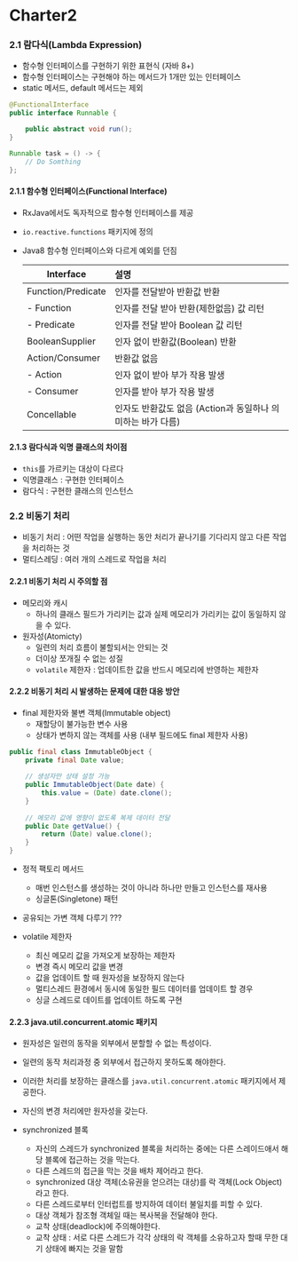 # Charter2

### 2.1 람다식(Lambda Expression)
* 함수형 인터페이스를 구현하기 위한 표현식 (자바 8+)
* 함수형 인터페이스는 구현해야 하는 메서드가 1개만 있는 인터페이스
* static 메서드, default 메서드는 제외

```java
@FunctionalInterface
public interface Runnable {

    public abstract void run();
}
```
```java
Runnable task = () -> {
    // Do Somthing
};
```

#### 2.1.1 함수형 인터페이스(Functional Interface)
* RxJava에서도 독자적으로 함수형 인터페이스를 제공
* `io.reactive.functions` 패키지에 정의
* Java8 함수형 인터페이스와 다르게 예외를 던짐

  | Interface | 설명 |
  | ------------- | :-----|
  | Function/Predicate | 인자를 전달받아 반환값 반환 |
  | - Function | 인자를 전달 받아 반환(제한없음) 값 리턴 |
  | - Predicate | 인자를 전달 받아 Boolean 값 리턴 |
  | BooleanSupplier | 인자 없이 반환값(Boolean) 반환 |
  | Action/Consumer | 반환값 없음 |
  | - Action | 인자 없이 받아 부가 작용 발생 |
  | - Consumer | 인자를 받아 부가 작용 발생 |
  | Concellable | 인자도 반환값도 없음 (Action과 동일하나 의미하는 바가 다름) |

#### 2.1.3 람다식과 익명 클래스의 차이점
* `this`를 가르키는 대상이 다르다
* 익명클래스 : 구현한 인터페이스
* 람다식 : 구현한 클래스의 인스턴스

### 2.2 비동기 처리
* 비동기 처리 : 어떤 작업을 실행하는 동안 처리가 끝나기를 기다리지 않고 다른 작업을 처리하는 것
* 멀티스레딩 : 여러 개의 스레드로 작업을 처리

#### 2.2.1 비동기 처리 시 주의할 점
* 메모리와 캐시
  * 하나의 클래스 필드가 가리키는 값과 실제 메모리가 가리키는 값이 동일하지 않을 수 있다.
* 원자성(Atomicty)
  * 일련의 처리 흐름이 불할되서는 안되는 것
  * 더이상 쪼개질 수 없는 성질
  * `volatile` 제한자 : 업데이트한 값을 반드시 메모리에 반영하는 제한자
  
#### 2.2.2 비동기 처리 시 발생하는 문제에 대한 대응 방안
* final 제한자와 불변 객체(Immutable object)
  * 재할당이 불가능한 변수 사용
  * 상태가 변하지 않는 객체를 사용 (내부 필드에도 final 제한자 사용)
  
```java
public final class ImmutableObject {
    private final Date value;
    
    // 생성자만 상태 설정 가능
    public ImmutableObject(Date date) {
        this.value = (Date) date.clone();
    }
    
    // 메모리 값에 영향이 없도록 복제 데이터 전달
    public Date getValue() {
        return (Date) value.clone();
    }   
}
```
* 정적 팩토리 메서드
  * 매번 인스턴스를 생성하는 것이 아니라 하나만 만들고 인스턴스를 재사용
  * 싱글톤(Singletone) 패턴
  
* 공유되는 가변 객체 다루기 ???
* volatile 제한자
  * 최신 메모리 값을 가져오게 보장하는 제한자
  * 변경 즉시 메모리 값을 변경
  * 값을 업데이트 할 때 원자성을 보장하지 않는다
  * 멀티스레드 환경에서 동시에 동일한 필드 데이터를 업데이트 할 경우
  * 싱글 스레드로 데이트를 업데이트 하도록 구현
  
#### 2.2.3 java.util.concurrent.atomic 패키지
* 원자성은 일련의 동작을 외부에서 분할할 수 없는 특성이다.
* 일련의 동작 처리과정 중 외부에서 접근하지 못하도록 해야한다.
* 이러한 처리를 보장하는 클래스를 `java.util.concurrent.atomic` 패키지에서 제공한다.
* 자신의 변경 처리에만 원자성을 갖는다.

* synchronized 블록
  * 자신의 스레드가 synchronized 블록을 처리하는 중에는 다른 스레이드애서 해당 블록에 접근하는 것을 막는다.
  * 다른 스레드의 접근을 막는 것을 배차 제어라고 한다.
  * synchronized 대상 객체(소유권을 얻으려는 대상)를 락 객체(Lock Object)라고 한다.
  * 다른 스레드로부터 인터럽트를 방지하여 데이터 불일치를 피할 수 있다.
  * 대상 객체가 참조형 객체일 때는 복사복을 전달해야 한다.
  * 교착 상태(deadlock)에 주의해야한다. 
  * 교착 상태 : 서로 다른 스레드가 각각 상태의 락 객체를 소유하고자 할때 무한 대기 상태에 빠지는 것을 말함
  
  